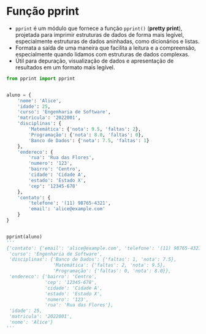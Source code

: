# Função pprint


- ``pprint`` é um módulo que fornece a função ``pprint()`` (**pretty print**), projetada para imprimir estruturas de dados de forma mais legível, especialmente estruturas de dados aninhadas, como dicionários e listas.
- Formata a saída de uma maneira que facilita a leitura e a compreensão, especialmente quando lidamos com estruturas de dados complexas.
- Útil para depuração, visualização de dados e apresentação de resultados em um formato mais legível.


```python
from pprint import pprint


aluno = {
    'nome': 'Alice',
    'idade': 25,
    'curso': 'Engenharia de Software',
    'matricula': '2022001',
    'disciplinas': {
        'Matemática': {'nota': 9.5, 'faltas': 2},
        'Programação': {'nota': 8.0, 'faltas': 0},
        'Banco de Dados': {'nota': 7.5, 'faltas': 1}
    },
    'endereco': {
        'rua': 'Rua das Flores',
        'numero': '123',
        'bairro': 'Centro',
        'cidade': 'Cidade A',
        'estado': 'Estado X',
        'cep': '12345-678'
    },
    'contato': {
        'telefone': '(11) 98765-4321',
        'email': 'alice@example.com'
    }
}


pprint(aluno)
'''
{'contato': {'email': 'alice@example.com', 'telefone': '(11) 98765-4321'},
 'curso': 'Engenharia de Software',
 'disciplinas': {'Banco de Dados': {'faltas': 1, 'nota': 7.5},
                 'Matemática': {'faltas': 2, 'nota': 9.5},
                 'Programação': {'faltas': 0, 'nota': 8.0}},
 'endereco': {'bairro': 'Centro',
              'cep': '12345-678',
              'cidade': 'Cidade A',
              'estado': 'Estado X',
              'numero': '123',
              'rua': 'Rua das Flores'},
 'idade': 25,
 'matricula': '2022001',
 'nome': 'Alice'}
'''
```